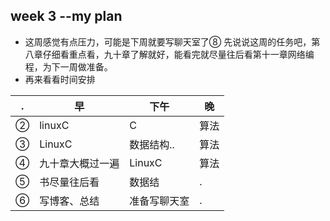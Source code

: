 ## week 3 --my plan
- 这周感觉有点压力，可能是下周就要写聊天室了⑧
先说说这周的任务吧，第八章仔细看重点看，九十章了解就好，能看完就尽量往后看第十一章网络编程，为下一周做准备。
- 再来看看时间安排

 .|早|下午|晚
 -|-|-|-
 ②|linuxC|C|算法
 ③|LinuxC|数据结构..|算法
 ④|九十章大概过一遍|LinuxC|算法
 ⑤|书尽量往后看|数据结|.
 ⑥|写博客、总结|准备写聊天室|.
